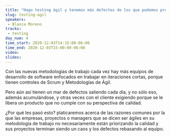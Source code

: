 ```yaml
---
title: "Hago testing ágil y tenemos más defectos de los que podemos probar"
slug: testing-agil
speakers: 
 - Blanca Moreno
tracks:
 - testing
day_num: 4
time_start: 2020-12-03T14:15:00-06:00
time_end: 2020-12-03T15:00:00-06:00
video:
slides:
---
```


Con las nuevas metodologías de trabajo cada vez hay más equipos de desarrollo de software enfocados en trabajar en iteraciones cortas, porque tienen controles de Scrum y Metodologías de Ágil.

Pero aún así tienen un mar de defectos saliendo cada día, y no sólo eso, además acumulándose, y otras veces con el cliente exigiendo porque se le libera un producto que no cumple con su perspectiva de calidad.

¿Por qué les pasó esto? platicaremos acerca de las razones comunes por la que las empresas, proyectos o managers que se dicen ser ágiles en su metodología de trabajo no necesariamente están priorizando la calidad y sus proyectos terminan siendo un caos y los defectos rebasando al equipo.

